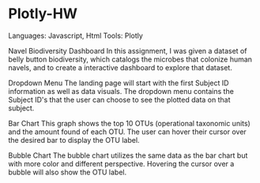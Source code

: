 # Plotly-HW
 
Languages: Javascript, Html
Tools: Plotly
 
Navel Biodiversity Dashboard
In this assignment, I was given a dataset of belly button biodiversity, which catalogs the microbes that colonize human navels, and to create a interactive dashboard to explore   that dataset.

Dropdown Menu
The landing page will start with the first Subject ID information as well as data visuals. The dropdown menu contains the Subject ID's that the user can choose to see the plotted data on that subject. 

Bar Chart
This graph shows the top 10 OTUs (operational taxonomic units) and the amount found of each OTU. The user can hover their cursor over the desired bar to display the OTU label.

Bubble Chart
The bubble chart utilizes the same data as the bar chart but with more color and different perspective. Hovering the cursor over a bubble will also show the OTU label.
